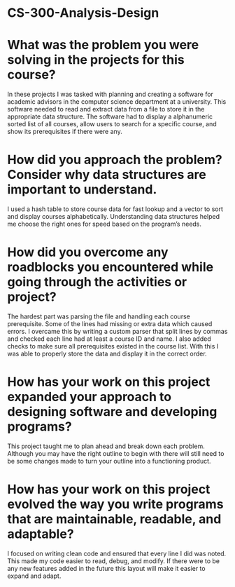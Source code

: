 # CS-300-Analysis-Design
# What was the problem you were solving in the projects for this course?
In these projects I was tasked with planning and creating a software for academic advisors in the computer science department at a university. This software needed to read and extract data from a file to store it in the appropriate data structure. The software had to display a alphanumeric sorted list of all courses, allow users to search for a specific course, and show its prerequisites if there were any. 

# How did you approach the problem? Consider why data structures are important to understand.
I used a hash table to store course data for fast lookup and a vector to sort and display courses alphabetically. Understanding data structures helped me choose the right ones for speed based on the program’s needs.

# How did you overcome any roadblocks you encountered while going through the activities or project?
The hardest part was parsing the file and handling each course prerequisite. Some of the lines had missing or extra data which caused errors. I overcame this by writing a custom parser that split lines by commas and checked each line had at least a course ID and name. I also added checks to make sure all prerequisites existed in the course list. With this I was able to properly store the data and display it in the correct order.

# How has your work on this project expanded your approach to designing software and developing programs?
This project taught me to plan ahead and break down each problem. Although you may have the right outline to begin with there will still need to be some changes made to turn your outline into a functioning product.

# How has your work on this project evolved the way you write programs that are maintainable, readable, and adaptable?
I focused on writing clean code and ensured that every line I did was noted. This made my code easier to read, debug, and modify. If there were to be any new features added in the future this layout will make it easier to expand and adapt.
